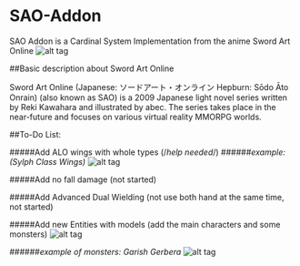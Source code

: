 # SAO-Addon

SAO Addon is a Cardinal System Implementation from the anime Sword Art Online
![alt tag](http://vignette1.wikia.nocookie.net/doblaje/images/5/51/SAO_Logo.png/revision/latest?cb=20150809040206&path-prefix=es)


##Basic description about Sword Art Online

Sword Art Online (Japanese: ソードアート・オンライン Hepburn: Sōdo Āto Onrain) (also known as SAO) is a 2009 Japanese light novel series written by Reki Kawahara and illustrated by abec. The series takes place in the near-future and focuses on various virtual reality MMORPG worlds.

##To-Do List:

#####Add ALO wings with whole types (/*help needed*/)
######*example: (Sylph Class Wings)*
![alt tag](http://pre14.deviantart.net/208e/th/pre/f/2014/322/1/e/wings_of_sylph___alfheim_online_by_darkblackswords-d86uvzp.png)

#####Add no fall damage (not started)

#####Add Advanced Dual Wielding (not use both hand at the same time, not started)

#####Add new Entities with models (add the main characters and some monsters)
![alt tag](https://s-media-cache-ak0.pinimg.com/736x/c0/a8/50/c0a850de3ba36082eabce5cf736aca50.jpg)

######*example of monsters: Garish Gerbera*
![alt tag](http://vignette1.wikia.nocookie.net/swordartonline/images/c/cf/Garish_Gerbera.png/revision/latest?cb=20121220022709)
